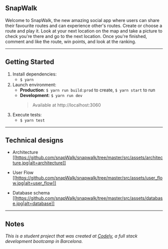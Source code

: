 
## <a>**SnapWalk**</a>

Welcome to SnapWalk, the new amazing social app where users can share their favourite routes and can experience other's routes. Create or choose a route and play it. Look at your next location on the map and take a picture to check you're there and go to the next location. Once you're finished, comment and like the route, win points, and look at the ranking.

---

## <a>Getting Started</a>

1. Install dependencies: 
   - `$ yarn`
2. Launch environment:
   - **Production**: `$ yarn run build:prod` to create, `$ yarn start` to run
   - **Development**: `$ yarn run dev`
     > Available at http://localhost:3060
3. Execute tests:
   - `$ yarn test`

---

## <a>Technical designs</a>

- Architecture
[[https://github.com/snapWalk/snapwalk/tree/master/src/assets/architecture.jpg|alt=architecture]]

- User Flow
[[https://github.com/snapWalk/snapwalk/tree/master/src/assets/user_flow.jpg|alt=user_flow]]

- Database schema
[[https://github.com/snapWalk/snapwalk/tree/master/src/assets/database.jpg|alt=database]]

---

## <a>Notes</a>
_This is a student project that was created at [Codely](http://codely.tech), a full stack development bootcamp in Barcelona._

